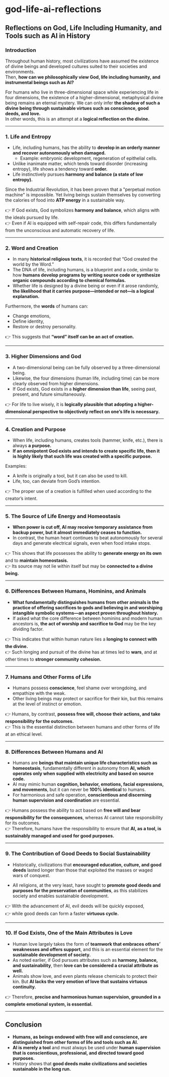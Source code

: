 # god-life-ai-reflections

## Reflections on God, Life Including Humanity, and Tools such as AI in History  

### Introduction  

Throughout human history, most civilizations have assumed the existence of divine beings and developed cultures suited to their societies and environments.  
Then, **how can we philosophically view God, life including humanity, and instrumental beings such as AI?**  

For humans who live in three-dimensional space while experiencing life in four dimensions, the existence of a higher-dimensional, metaphysical divine being remains an eternal mystery. We can only infer **the shadow of such a divine being through sustainable virtues such as conscience, good deeds, and love.**  
In other words, this is an attempt at a **logical reflection on the divine.**  

---

### 1. Life and Entropy  

- Life, including humans, has the ability to **develop in an orderly manner and recover autonomously when damaged.**  
  - Example: embryonic development, regeneration of epithelial cells.  
- Unlike inanimate matter, which tends toward disorder (increasing entropy), life shows a tendency toward **order.**  
- Life instinctively pursues **harmony and balance (a state of low entropy).**  

Since the Industrial Revolution, it has been proven that a "perpetual motion machine" is impossible. Yet living beings sustain themselves by converting the calories of food into **ATP energy** in a sustainable way.  

👉 If God exists, God symbolizes **harmony and balance**, which aligns with the ideals pursued by life.  
👉 Even if AI is equipped with self-repair code, this differs fundamentally from the unconscious and automatic recovery of life.  

---

### 2. Word and Creation  

- In many **historical religious texts**, it is recorded that “God created the world by the Word.”  
- The DNA of life, including humans, is a blueprint and a code, similar to how **humans develop programs by writing source code or synthesize organic compounds according to chemical formulas.**  
- Whether life is designed by a divine being or even if it arose randomly, **the likelihood that it carries purpose—intended or not—is a logical explanation.**  

Furthermore, the **words** of humans can:  
- Change emotions,  
- Define identity,  
- Restore or destroy personality.  

👉 This suggests that **“word” itself can be an act of creation.**  

---

### 3. Higher Dimensions and God  

- A two-dimensional being can be fully observed by a three-dimensional being.  
- Likewise, the four dimensions (human life, including time) can be more clearly observed from higher dimensions.  
- If God exists, God exists in a **higher dimension than life**, seeing past, present, and future simultaneously.  

👉 For life to live wisely, it is **logically plausible that adopting a higher-dimensional perspective to objectively reflect on one’s life is necessary.**  

---

### 4. Creation and Purpose  

- When life, including humans, creates tools (hammer, knife, etc.), there is always **a purpose.**  
- **If an omnipotent God exists and intends to create specific life, then it is highly likely that such life was created with a specific purpose.**  

Examples:  
- A knife is originally a tool, but it can also be used to kill.  
- Life, too, can deviate from God’s intention.  

👉 The proper use of a creation is fulfilled when used according to the creator’s intent.  

---

### 5. The Source of Life Energy and Homeostasis  

- **When power is cut off, AI may receive temporary assistance from backup power, but it almost immediately ceases to function.**  
- In contrast, the human heart continues to beat autonomously for several days and generate electrical signals, even when food intake stops.  

👉 This shows that life possesses the ability to **generate energy on its own** and to **maintain homeostasis.**  
👉 Its source may not lie within itself but may be **connected to a divine being.**  

---

### 6. Differences Between Humans, Hominins, and Animals  

- **What fundamentally distinguishes humans from other animals is the practice of offering sacrifices to gods and believing in and worshiping intangible symbolic systems—an aspect proven throughout history.**  
- If asked what the core difference between hominins and modern human ancestors is, **the act of worship and sacrifice to God** may be the key dividing factor.  

👉 This indicates that within human nature lies a **longing to connect with the divine.**  
👉 Such longing and pursuit of the divine has at times led to **wars**, and at other times to **stronger community cohesion.**  

---

### 7. Humans and Other Forms of Life  

- Humans possess **conscience**, feel shame over wrongdoing, and empathize with the weak.  
- Other living beings may protect or sacrifice for their kin, but this remains at the level of instinct or emotion.  

👉 Humans, by contrast, **possess free will, choose their actions, and take responsibility for the outcomes.**  
👉 This is the essential distinction between humans and other forms of life at an ethical level.  

---

### 8. Differences Between Humans and AI  

- Humans are **beings that maintain unique life characteristics such as homeostasis**, fundamentally different in autonomy from **AI, which operates only when supplied with electricity and based on source code.**  
- AI may mimic human **cognition, behavior, emotions, facial expressions, and movements**, but it can never be **100% identical** to humans.  
- For harmonious and safe operation, **conscientious and discerning human supervision and coordination** are essential.  

👉 Humans possess the ability to act based on **free will and bear responsibility for the consequences**, whereas AI cannot take responsibility for its outcomes.  
👉 Therefore, humans have the responsibility to ensure that **AI, as a tool, is sustainably managed and used for good purposes.**  

---

### 9. The Contribution of Good Deeds to Social Sustainability  

- Historically, civilizations that **encouraged education, culture, and good deeds** lasted longer than those that exploited the masses or waged wars of conquest.  

- All religions, at the very least, have sought to **promote good deeds and purposes for the preservation of communities**, as this stabilizes society and enables sustainable development.  

👉 With the advancement of AI, evil deeds will be quickly exposed,  
👉 while good deeds can form a faster **virtuous cycle.**  

---

### 10. If God Exists, One of the Main Attributes is Love  

- Human love largely takes the form of **teamwork that embraces others’ weaknesses and offers support**, and this is an essential element for the **sustainable development of society.**  
- As noted earlier, if God pursues attributes such as **harmony, balance, and sustainability**, then **love can be considered a crucial attribute as well.**  
- Animals show love, and even plants release chemicals to protect their kin. But **AI lacks the very emotion of love that sustains virtuous continuity.**  

👉 Therefore, **precise and harmonious human supervision, grounded in a complete emotional system, is essential.**  

---

## Conclusion  

- **Humans, as beings endowed with free will and conscience, are distinguished from other forms of life and tools such as AI.**  
- **AI is merely a tool** and must always be used under **human supervision that is conscientious, professional, and directed toward good purposes.**  
- History shows that **good deeds make civilizations and societies sustainable in the long run.**  

